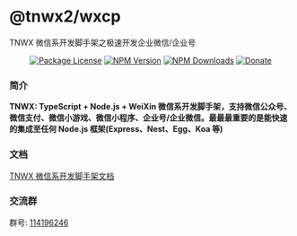 # @tnwx2/wxcp

TNWX 微信系开发脚手架之极速开发企业微信/企业号

<p align="center">
 <a href="https://www.npmjs.com/package/@tnwx2/wxcp" target="_blank"><img src="https://img.shields.io/npm/l/@tnwx2/wxcp.svg?style=flat-square" alt="Package License" /></a>
<a href="https://www.npmjs.com/package/@tnwx2/wxcp" target="_blank"><img src="https://img.shields.io/npm/v/@tnwx2/wxcp.svg?style=flat-square" alt="NPM Version" /></a>
<a href="https://www.npmjs.com/package/@tnwx2/wxcp" target="_blank"><img src="https://img.shields.io/npm/dt/@tnwx2/wxcp.svg?style=flat-square" alt="NPM Downloads" /></a>
<a href="https://github.com/Javen205/donate" target="_blank"><img src="https://img.shields.io/badge/Donate-WeChat-%23ff3f59.svg?style=flat-square" alt="Donate"/></a>
</p>

### 简介

**TNWX: TypeScript + Node.js + WeiXin 微信系开发脚手架，支持微信公众号、微信支付、微信小游戏、微信小程序、企业号/企业微信。最最最重要的是能快速的集成至任何 Node.js 框架(Express、Nest、Egg、Koa 等)**

### 文档

[TNWX 微信系开发脚手架文档](https://javen205.gitee.io/tnwx)

### 交流群

群号: [114196246](https:shang.qq.com/wpa/qunwpa?idkey=a1e4fd8c71008961bd4fc8eeea224e726afd5e5eae7bf1d96d3c77897388bf24)
